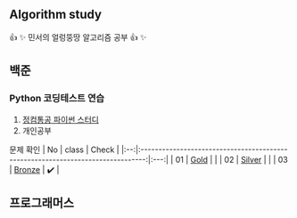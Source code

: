 ## Algorithm study
👍 :sparkles: 민서의 얼렁뚱땅 알고리즘 공부 👍 :sparkles:


## 백준
### Python 코딩테스트 연습
1. [정컴통공 파이썬 스터디](https://www.notion.so/3bb17ce1234e4f8d92b3d30ddb26d375)
2. 개인공부 
 
문제 확인 
| No |                                     class                                     | Check |
|:--:|:-------------------------------------------------------------------------------:|:---:|
| 01 | [Gold](https://github.com/minseo0228/algorithm-study/tree/main/Gold) |  |
| 02 | [Silver](https://github.com/minseo0228/algorithm-study/tree/main/Silver) |  |
| 03 | [Bronze](https://github.com/minseo0228/algorithm-study/tree/main/Bronze) | ✔️ |

## 프로그래머스
